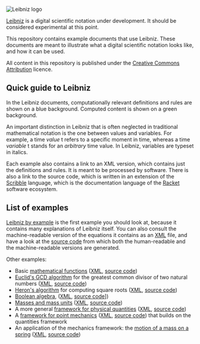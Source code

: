 ![Leibniz logo](https://github.com/khinsen/leibniz/raw/master/logo/horizontal-leibniz-logo-500-x-150-png.png)

[Leibniz](https://github.com/khinsen/leibniz) is a digital scientific notation under development. It should be considered experimental at this point.

This repository contains example documents that use Leibniz. These documents are meant to illustrate what a digital scientific notation looks like, and how it can be used.

All content in this repository is published under the [Creative Commons Attribution](https://creativecommons.org/licenses/by/4.0/) licence.

## Quick guide to Leibniz

In the Leibniz documents, computationally relevant definitions and rules are shown on a blue background. Computed content is shown on a green background.

An important distinction in Leibniz that is often neglected in traditional mathematical notation is the one between values and variables. For example, a time *value* t refers to a specific moment in time, whereas a time *variable* t stands for an *arbitrary* time value. In Leibniz, variables are typeset in italics.

Each example also contains a link to an XML version, which contains just the definitions and rules. It is meant to be processed by software. There is also a link to the source code, which is written in an extension of the [Scribble](https://docs.racket-lang.org/scribble/index.html) language, which is the documentation language of the [Racket](http://racket-lang.org/) software ecosystem.


## List of examples

[Leibniz by example](examples/leibniz-by-example.html) is the first example you should look at, because it contains many explanations of Leibniz itself. You can also consult the machine-readable version of the equations it contains as an [XML](examples/leibniz-by-example.xml) file, and have a look at the [source code](https://github.com/khinsen/leibniz-examples/blob/master/examples/leibniz-by-example.scrbl) from which both the human-readable and the machine-readable versions are generated.

Other examples:
- Basic [mathematical functions](examples/functions.html) ([XML](examples/functions.xml), [source code](https://github.com/khinsen/leibniz-examples/blob/master/examples/functions.scrbl))
- [Euclid's GCD algorithm](examples/euclid_gcd.html) for the greatest common divisor of two natural numbers ([XML](examples/euclid_gcd.xml), [source code](https://github.com/khinsen/leibniz-examples/blob/master/examples/euclid_gcd.scrbl))
 - [Heron's algorithm](examples/heron.html) for computing square roots ([XML](examples/heron.xml), [source code](https://github.com/khinsen/leibniz-examples/blob/master/examples/heron.scrbl))
 - [Boolean algebra](examples/boolean.html), ([XML](examples/boolean.xml), [source code](https://github.com/khinsen/leibniz-examples/blob/master/examples/boolean.scrbl)])
 - [Masses and mass units](examples/masses.html) ([XML](examples/masses.xml), [source code](https://github.com/khinsen/leibniz-examples/blob/master/examples/masses.scrbl))
- A more general [framework for physical quantities](examples/quantities.html) ([XML](examples/quantities.xml), [source code](https://github.com/khinsen/leibniz-examples/blob/master/examples/quantities.scrbl))
- A [framework for point mechanics](examples/mechanics.html) ([XML](examples/mechanics.xml), [source code](https://github.com/khinsen/leibniz-examples/blob/master/examples/mechanics.scrbl)) that builds on the quantities framework
- An application of the mechanics framework: the [motion of a mass on a spring](examples/mass-on-a-spring.html) ([XML](examples/mass-on-a-spring.xml), [source code](https://github.com/khinsen/leibniz-examples/blob/master/examples/mass-on-a-spring.scrbl))
